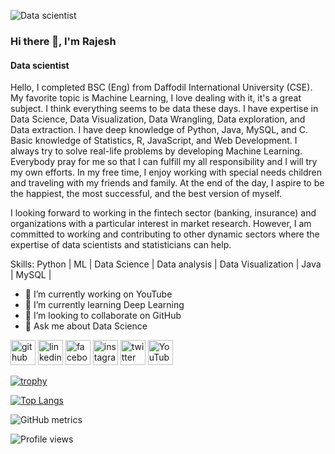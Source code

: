 ![Data scientist](https://scontent.fdac134-1.fna.fbcdn.net/v/t1.6435-9/94703515_2554958184772912_3146341866790715392_n.jpg?_nc_cat=105&ccb=1-7&_nc_sid=e3f864&_nc_eui2=AeGBn7egSpHSa21seOroASv5qcRuG26oTFSpxG4bbqhMVM2p6e42vXhuJMTJkE368dIVVpAjN4ZKyLY-xRmnXCKP&_nc_ohc=nTiLJJGXeB8AX-jhGkF&_nc_ht=scontent.fdac134-1.fna&oh=00_AT_3UAicqrDy2kve9fE1YDQSChzWJbm8k-68qFCa6a3M5A&oe=62C81439)

### Hi there 👋, I'm Rajesh
#### Data scientist

Hello,
I completed BSC (Eng) from Daffodil International University (CSE). My favorite topic is Machine Learning, I love dealing with it, it's a great subject. I think everything seems to be data these days. I have expertise in Data Science, Data Visualization, Data Wrangling, Data exploration, and Data extraction. I have deep knowledge of Python, Java, MySQL, and C. Basic knowledge of Statistics, R, JavaScript, and Web Development. I always try to solve real-life problems by developing Machine Learning. Everybody pray for me so that I can fulfill my all responsibility and I will try my own efforts. 
In my free time, I enjoy working with special needs children and traveling with my friends and family. At the end of the day, I aspire to be the happiest, the most successful, and the best version of myself.

I looking forward to working in the fintech sector (banking, insurance) and organizations with a particular interest in market research. However, I am committed to working and contributing to other dynamic sectors where the expertise of data scientists and statisticians can help.

Skills: Python | ML | Data Science | Data analysis | Data Visualization | Java | MySQL | 

- 🔭 I’m currently working on YouTube 
- 🌱 I’m currently learning Deep Learning 
- 👯 I’m looking to collaborate on GitHub 
- 💬 Ask me about Data Science 


[<img src='https://cdn.jsdelivr.net/npm/simple-icons@3.0.1/icons/github.svg' alt='github' height='40'>](https://github.com/https://github.com/rajeshdiu)  [<img src='https://cdn.jsdelivr.net/npm/simple-icons@3.0.1/icons/linkedin.svg' alt='linkedin' height='40'>](https://www.linkedin.com/in/https://www.linkedin.com/in/rajeshitor//)  [<img src='https://cdn.jsdelivr.net/npm/simple-icons@3.0.1/icons/facebook.svg' alt='facebook' height='40'>](https://www.facebook.com/https://www.facebook.com/rajeshdasitor/)  [<img src='https://cdn.jsdelivr.net/npm/simple-icons@3.0.1/icons/instagram.svg' alt='instagram' height='40'>](https://www.instagram.com/https://www.instagram.com/rajeshitor1212//)  [<img src='https://cdn.jsdelivr.net/npm/simple-icons@3.0.1/icons/twitter.svg' alt='twitter' height='40'>](https://twitter.com/https://twitter.com/rajeshitor)  [<img src='https://cdn.jsdelivr.net/npm/simple-icons@3.0.1/icons/youtube.svg' alt='YouTube' height='40'>](https://www.youtube.com/channel/https://www.youtube.com/c/CreativeCodersbd)  

[![trophy](https://github-profile-trophy.vercel.app/?username=https://github.com/rajeshdiu)](https://github.com/ryo-ma/github-profile-trophy)

[![Top Langs](https://github-readme-stats.vercel.app/api/top-langs/?username=https://github.com/rajeshdiu)](https://github.com/anuraghazra/github-readme-stats)

![GitHub metrics](https://metrics.lecoq.io/https://github.com/rajeshdiu)  

![Profile views](https://gpvc.arturio.dev/https://github.com/rajeshdiu)  
